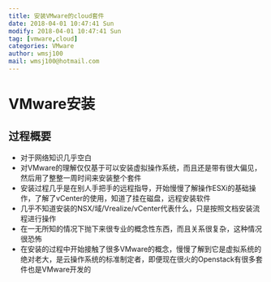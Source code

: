 ```yaml
---
title: 安装VMware的cloud套件
date: 2018-04-01 10:47:41 Sun
modify: 2018-04-01 10:47:41 Sun
tag: [vmware,cloud]
categories: VMware
author: wmsj100
mail: wmsj100@hotmail.com
---
```


# VMware安装

## 过程概要
- 对于网络知识几乎空白
- 对VMware的理解仅仅基于可以安装虚拟操作系统，而且还是带有很大偏见，然后用了整整一周时间来安装整个套件
- 安装过程几乎是在别人手把手的远程指导，开始慢慢了解操作ESXi的基础操作，了解了vCenter的使用，知道了挂在磁盘，远程安装软件
- 几乎不知道安装的NSX/域/Vrealize/vCenter代表什么，只是按照文档安装流程进行操作
- 在一无所知的情况下抛下来很专业的概念性东西，而且关系很复杂，这种情况很恐怖
- 在安装的过程中开始接触了很多VMware的概念，慢慢了解到它是虚拟系统的绝对老大，是云操作系统的标准制定者，即便现在很火的Openstack有很多套件也是VMware开发的
